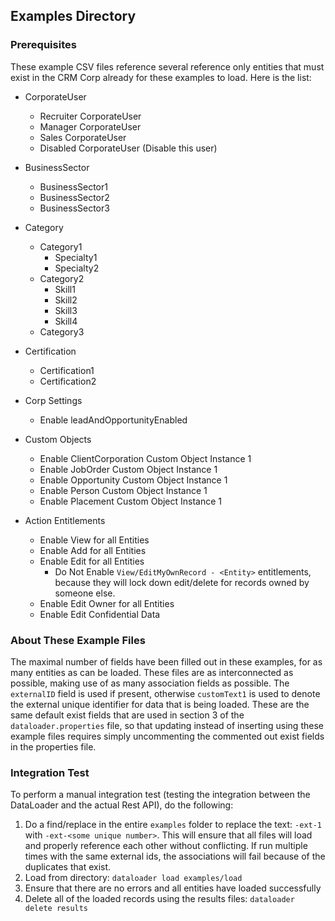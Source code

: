 ## Examples Directory



### Prerequisites

These example CSV files reference several reference only entities that must exist in the CRM Corp already for these examples to load. Here is the list:

* CorporateUser
    * Recruiter CorporateUser
    * Manager CorporateUser
    * Sales CorporateUser
    * Disabled CorporateUser (Disable this user)

* BusinessSector
    * BusinessSector1
    * BusinessSector2
    * BusinessSector3

* Category
    * Category1
        * Specialty1
        * Specialty2
    * Category2
        * Skill1
        * Skill2
        * Skill3
        * Skill4
    * Category3

* Certification
    * Certification1
    * Certification2

* Corp Settings
    * Enable leadAndOpportunityEnabled
    
* Custom Objects
    * Enable ClientCorporation Custom Object Instance 1
    * Enable JobOrder Custom Object Instance 1
    * Enable Opportunity Custom Object Instance 1
    * Enable Person Custom Object Instance 1
    * Enable Placement Custom Object Instance 1
    
* Action Entitlements
    * Enable View for all Entities
    * Enable Add for all Entities
    * Enable Edit for all Entities
        * Do Not Enable `View/EditMyOwnRecord - <Entity>` entitlements, because they will lock down edit/delete for records owned by someone else.
    * Enable Edit Owner for all Entities
    * Enable Edit Confidential Data

### About These Example Files

The maximal number of fields have been filled out in these examples, for as many entities as can be loaded. These files are as interconnected as possible, making use of as many association fields as possible. The `externalID` field is used if present, otherwise `customText1` is used to denote the external unique identifier for data that is being loaded. These are the same default exist fields that are used in section 3 of the `dataloader.properties` file, so that updating instead of inserting using these example files requires simply uncommenting the commented out exist fields in the properties file.  

### Integration Test 

To perform a manual integration test (testing the integration between the DataLoader and the actual Rest API), do the following:

 1. Do a find/replace in the entire `examples` folder to replace the text: `-ext-1` with `-ext-<some unique number>`. This will ensure that all files will load and properly reference each other without conflicting. If run multiple times with the same external ids, the associations will fail because of the duplicates that exist.
 2. Load from directory: `dataloader load examples/load`
 3. Ensure that there are no errors and all entities have loaded successfully
 4. Delete all of the loaded records using the results files: `dataloader delete results`
